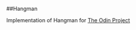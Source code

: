 ##Hangman

Implementation of Hangman for [The Odin Project](http://www.theodinproject.com/ruby-programming/file-i-o-and-serialization) 